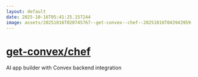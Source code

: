 ```yaml
---
layout: default
date: 2025-10-16T05:41:25.157244
image: assets/20251016T020745767--get-convex--chef--20251016T043943959--cropped.png
---
```


# [get-convex/chef](https://github.com/get-convex/chef)

AI app builder with Convex backend integration
